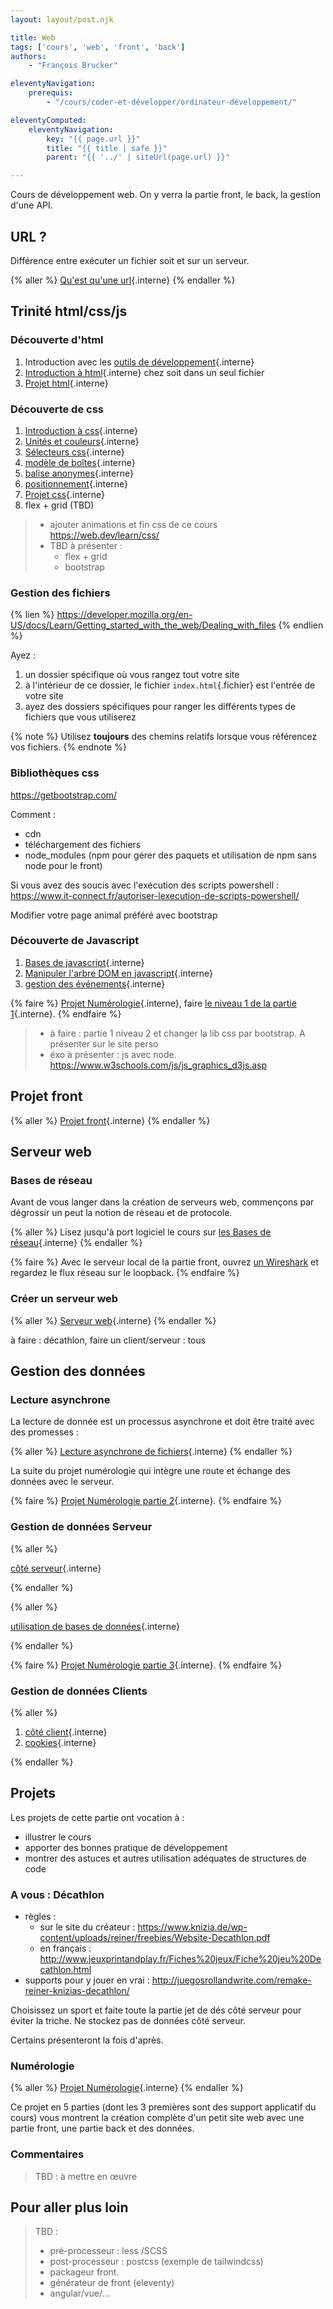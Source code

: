 ```yaml
---
layout: layout/post.njk

title: Web
tags: ['cours', 'web', 'front', 'back']
authors:
    - "François Brucker"

eleventyNavigation:
    prerequis:
        - "/cours/coder-et-développer/ordinateur-développement/"

eleventyComputed:
    eleventyNavigation:
        key: "{{ page.url }}"
        title: "{{ title | safe }}"
        parent: "{{ '../' | siteUrl(page.url) }}"

---
```


<!-- début résumé -->

Cours de développement web. On y verra la partie front, le back, la gestion d'une API.

<!-- fin résumé -->

## URL ?

Différence entre exécuter un fichier soit et sur un serveur.

{% aller %}
[Qu'est qu'une url](./anatomie-url){.interne}
{% endaller %}

## <span id="trinité"><span>  Trinité html/css/js

### Découverte d'html

1. Introduction avec les [outils de développement](./outils-de-développement/){.interne}
2. [Introduction à html](./html-introduction){.interne} chez soit dans un seul fichier
3. [Projet html](./projet-html){.interne}

### Découverte de css

1. [Introduction à css](./css-introduction){.interne}
2. [Unités et couleurs](./unités-couleurs){.interne}
3. [Sélecteurs css](./sélecteurs-css){.interne}
4. [modèle de boîtes](./modèle-boites){.interne}
5. [balise anonymes](./balises-anonymes){.interne}
6. [positionnement](./positionnement){.interne}
7. [Projet css](./projet-css){.interne}
8. flex + grid (TBD)

> - ajouter animations et fin css de ce cours <https://web.dev/learn/css/>
> - TBD à présenter :
>   - flex + grid
>   - bootstrap

### Gestion des fichiers

{% lien %}
<https://developer.mozilla.org/en-US/docs/Learn/Getting_started_with_the_web/Dealing_with_files>
{% endlien %}

Ayez :

1. un dossier spécifique où vous rangez tout votre site
2. à l'intérieur de ce dossier, le fichier `index.html`{.fichier} est l'entrée de votre site
3. ayez des dossiers spécifiques pour ranger les différents types de fichiers que vous utiliserez

{% note %}
Utilisez **toujours** des chemins relatifs lorsque vous référencez vos fichiers.
{% endnote %}

### Bibliothèques css

<https://getbootstrap.com/>

Comment :

- cdn
- téléchargement des fichiers
- node_modules (npm pour gérer des paquets et utilisation de npm sans node pour le front)

Si vous avez des soucis avec l'exécution des scripts powershell :
<https://www.it-connect.fr/autoriser-lexecution-de-scripts-powershell/>

Modifier votre page animal préféré avec bootstrap

### Découverte de Javascript

1. [Bases de javascript](./javascript-bases){.interne}
2. [Manipuler l'arbre DOM en javascript](./javascript-dom){.interne}
3. [gestion des événements](./javascript-événements){.interne}

{% faire %}
[Projet Numérologie](./projet-numérologie){.interne}, faire [le niveau 1 de la partie 1](./projet-numérologie/partie-1-front/niveau-1/){.interne}.
{% endfaire %}

> - à faire : partie 1 niveau 2 et changer la lib css par bootstrap. A présenter sur le site perso
> - éxo à présenter : js avec node. <https://www.w3schools.com/js/js_graphics_d3js.asp>

## Projet front

{% aller %}
[Projet front](projet-front){.interne}
{% endaller %}

## <span id="serveur"><span> Serveur web

### Bases de réseau

Avant de vous langer dans la création de serveurs web, commençons par dégrossir un peut la notion de réseau et de protocole.

{% aller %}
Lisez jusqu'à port logiciel le cours sur [les Bases de réseau](/cours/système-et-réseau/réseau/){.interne}
{% endaller %}

{% faire %}
Avec le serveur local de la partie front, ouvrez [un Wireshark](https://www.wireshark.org/) et regardez le flux réseau sur le loopback.
{% endfaire %}

### Créer un serveur web

{% aller %}
[Serveur web](./serveur-web){.interne}
{% endaller %}

à faire : décathlon, faire un client/serveur : tous

## Gestion des données

### Lecture asynchrone

La lecture de donnée est un processus asynchrone et doit être traité avec des promesses :

{% aller %}
[Lecture asynchrone de fichiers](./lire-données){.interne}
{% endaller %}

La suite du projet numérologie qui intègre une route et échange des données avec le serveur.

{% faire %}
[Projet Numérologie partie 2](projet-numérologie/partie-2-serveur/){.interne}.
{% endfaire %}

### <span id="données"><span> Gestion de données Serveur

{% aller %}

[côté serveur](./gestion-données-serveur){.interne}

{% endaller %}

{% aller %}

[utilisation de bases de données](./bases-de-données){.interne}

{% endaller %}

{% faire %}
[Projet Numérologie partie 3](./projet-numérologie/partie-3-données/){.interne}.
{% endfaire %}

### <span id="données"><span> Gestion de données Clients

{% aller %}

1. [côté client](./gestion-données-client){.interne}
2. [cookies](./gestion-données-cookies){.interne}

{% endaller %}

## Projets

Les projets de cette partie ont vocation à :

- illustrer le cours
- apporter des bonnes pratique de développement
- montrer des astuces et autres utilisation adéquates de structures de code

### A vous : Décathlon

- règles :
  - sur le site du créateur : <https://www.knizia.de/wp-content/uploads/reiner/freebies/Website-Decathlon.pdf>
  - en français : <http://www.jeuxprintandplay.fr/Fiches%20jeux/Fiche%20jeu%20Decathlon.html>
- supports pour y jouer en vrai : <http://juegosrollandwrite.com/remake-reiner-knizias-decathlon/>

Choisissez un sport et faite toute la partie jet de dés côté serveur pour éviter la triche.
Ne stockez pas de données côté serveur.

Certains présenteront la fois d'après.

### Numérologie

{% aller %}
[Projet Numérologie](projet-numérologie){.interne}
{% endaller %}

Ce projet en 5 parties (dont les 3 premières sont des support applicatif du cours) vous montrent la création complète d'un petit site web avec une partie front, une partie back et des données.

### Commentaires

> TBD : à mettre en œuvre

## Pour aller plus loin

> TBD :
>
> - pré-processeur : less /SCSS
> - post-processeur : postcss (exemple de tailwindcss)
> - packageur front.
> - générateur de front (eleventy)
> - angular/vue/...
